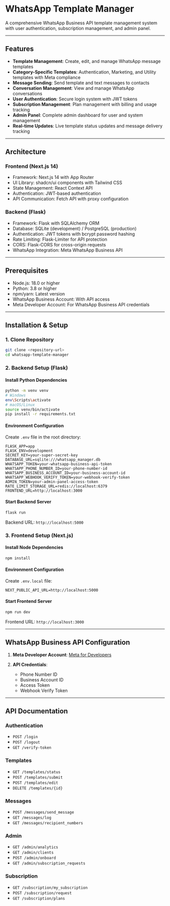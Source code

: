 # WhatsApp Template Manager

A comprehensive WhatsApp Business API template management system with user authentication, subscription management, and admin panel.

---

## Features

* **Template Management**: Create, edit, and manage WhatsApp message templates
* **Category-Specific Templates**: Authentication, Marketing, and Utility templates with Meta compliance
* **Message Sending**: Send template and text messages to contacts
* **Conversation Management**: View and manage WhatsApp conversations
* **User Authentication**: Secure login system with JWT tokens
* **Subscription Management**: Plan management with billing and usage tracking
* **Admin Panel**: Complete admin dashboard for user and system management
* **Real-time Updates**: Live template status updates and message delivery tracking

---

## Architecture

### Frontend (Next.js 14)

* Framework: Next.js 14 with App Router
* UI Library: shadcn/ui components with Tailwind CSS
* State Management: React Context API
* Authentication: JWT-based authentication
* API Communication: Fetch API with proxy configuration

### Backend (Flask)

* Framework: Flask with SQLAlchemy ORM
* Database: SQLite (development) / PostgreSQL (production)
* Authentication: JWT tokens with bcrypt password hashing
* Rate Limiting: Flask-Limiter for API protection
* CORS: Flask-CORS for cross-origin requests
* WhatsApp Integration: Meta WhatsApp Business API

---

## Prerequisites

* Node.js: 18.0 or higher
* Python: 3.8 or higher
* npm/yarn: Latest version
* WhatsApp Business Account: With API access
* Meta Developer Account: For WhatsApp Business API credentials

---

## Installation & Setup

### 1. Clone Repository

```bash
git clone <repository-url>
cd whatsapp-template-manager
```

### 2. Backend Setup (Flask)

#### Install Python Dependencies

```bash
python -m venv venv
# Windows
env\Scripts\activate
# macOS/Linux
source venv/bin/activate
pip install -r requirements.txt
```

#### Environment Configuration

Create `.env` file in the root directory:

```env
FLASK_APP=app
FLASK_ENV=development
SECRET_KEY=your-super-secret-key
DATABASE_URL=sqlite:///whatsapp_manager.db
WHATSAPP_TOKEN=your-whatsapp-business-api-token
WHATSAPP_PHONE_NUMBER_ID=your-phone-number-id
WHATSAPP_BUSINESS_ACCOUNT_ID=your-business-account-id
WHATSAPP_WEBHOOK_VERIFY_TOKEN=your-webhook-verify-token
ADMIN_TOKEN=your-admin-panel-access-token
RATE_LIMIT_STORAGE_URL=redis://localhost:6379
FRONTEND_URL=http://localhost:3000
```


#### Start Backend Server

```bash
flask run
```

Backend URL: `http://localhost:5000`

### 3. Frontend Setup (Next.js)

#### Install Node Dependencies

```bash
npm install

```

#### Environment Configuration

Create `.env.local` file:

```env
NEXT_PUBLIC_API_URL=http://localhost:5000
```

#### Start Frontend Server

```bash
npm run dev
```

Frontend URL: `http://localhost:3000`

---



## WhatsApp Business API Configuration

1. **Meta Developer Account**: [Meta for Developers](https://developers.facebook.com/)
2. **API Credentials**:

   * Phone Number ID
   * Business Account ID
   * Access Token
   * Webhook Verify Token

---

## API Documentation

### Authentication

* `POST /login`
* `POST /logout`
* `GET /verify-token`

### Templates

* `GET /templates/status`
* `POST /templates/submit`
* `POST /templates/edit`
* `DELETE /templates/{id}`

### Messages

* `POST /messages/send_message`
* `GET /messages/log`
* `GET /messages/recipient_numbers`

### Admin

* `GET /admin/analytics`
* `GET /admin/clients`
* `POST /admin/onboard`
* `GET /admin/subscription_requests`

### Subscription

* `GET /subscription/my_subscription`
* `POST /subscription/request`
* `GET /subscription/plans`

